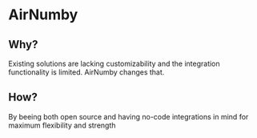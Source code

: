 # AirNumby

## Why?

Existing solutions are lacking customizability and the integration functionality is limited. AirNumby changes that.

## How?

By beeing both open source and having no-code integrations in mind for maximum flexibility and strength

